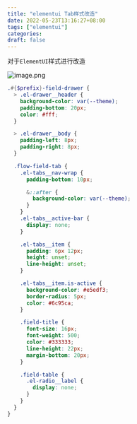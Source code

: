 ```yaml
---
title: "elementui Tab样式改造"
date: 2022-05-23T13:16:27+08:00
tags: ["elementui"]
categories:
draft: false
---
```












对于`ElementUI`样式进行改造



![image.png](https://p6-juejin.byteimg.com/tos-cn-i-k3u1fbpfcp/d4dc68c41bd5469aaa2071e969dc2cdb~tplv-k3u1fbpfcp-watermark.image?)



```scss
.#{$prefix}-field-drawer {
  > .el-drawer__header {
    background-color: var(--theme);
    padding-bottom: 20px;
    color: #fff;
  }

  > .el-drawer__body {
    padding-left: 8px;
    padding-right: 8px;
  }

  .flow-field-tab {
    .el-tabs__nav-wrap {
      padding-bottom: 10px;

      &::after {
        background-color: var(--theme);
      }
    }
    .el-tabs__active-bar {
      display: none;
    }

    .el-tabs__item {
      padding: 6px 12px;
      height: unset;
      line-height: unset;
    }

    .el-tabs__item.is-active {
      background-color: #e5edf3;
      border-radius: 5px;
      color: #6c95ca;
    }

    .field-title {
      font-size: 16px;
      font-weight: 500;
      color: #333333;
      line-height: 22px;
      margin-bottom: 20px;
    }

    .field-table {
      .el-radio__label {
        display: none;
      }
    }
  }
}

```

